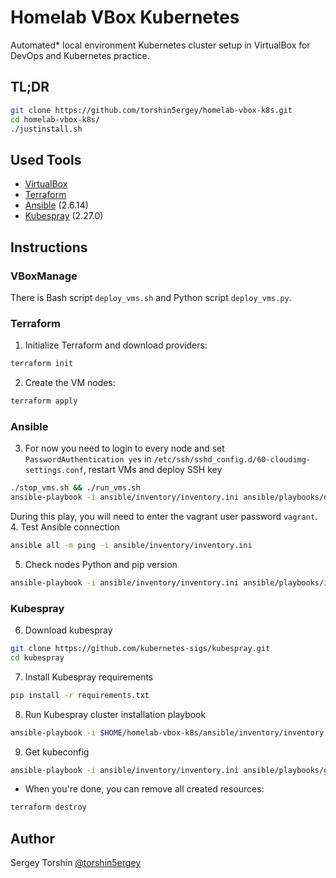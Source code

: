 # Homelab VBox Kubernetes

Automated* local environment Kubernetes cluster setup in VirtualBox for DevOps and Kubernetes practice.

## TL;DR

```bash
git clone https://github.com/torshin5ergey/homelab-vbox-k8s.git
cd homelab-vbox-k8s/
./justinstall.sh
```

## Used Tools

- [VirtualBox](https://www.virtualbox.org/wiki/Downloads)
- [Terraform](https://www.terraform.io/downloads.html)
- [Ansible]() (2.6.14)
- [Kubespray](https://github.com/kubernetes-sigs/kubespray) (2.27.0)

## Instructions

### VBoxManage

There is Bash script `deploy_vms.sh` and Python script `deploy_vms.py`.

### Terraform

1. Initialize Terraform and download providers:
```bash
terraform init
```
2. Create the VM nodes:
```bash
terraform apply
```

### Ansible

3. For now you need to login to every node and set `PasswordAuthentication yes` in `/etc/ssh/sshd_config.d/60-cloudimg-settings.conf`, restart VMs and deploy SSH key
```bash
./stop_vms.sh && ./run_vms.sh
ansible-playbook -i ansible/inventory/inventory.ini ansible/playbooks/deploy-ssh-keys.yaml
```
During this play, you will need to enter the vagrant user password `vagrant`.
4. Test Ansible connection
```bash
ansible all -m ping -i ansible/inventory/inventory.ini
```
5. Check nodes Python and pip version
```bash
ansible-playbook -i ansible/inventory/inventory.ini ansible/playbooks/install-python-pip.yaml
```

### Kubespray

6. Download kubespray
```bash
git clone https://github.com/kubernetes-sigs/kubespray.git
cd kubespray
```
7. Install Kubespray requirements
```bash
pip install -r requirements.txt
```
8. Run Kubespray cluster installation playbook
```bash
ansible-playbook -i $HOME/homelab-vbox-k8s/ansible/inventory/inventory.ini cluster.yml -b -v @ansible/vars/kubespray/k8s-cluster.yml
```
9. Get kubeconfig
```bash
ansible-playbook -i ansible/inventory/inventory.ini ansible/playbooks/get-kubeconfig.yaml
```
- When you're done, you can remove all created resources:
```bash
terraform destroy
```

## Author
Sergey Torshin [@torshin5ergey](https://github.com/torshin5ergey)
